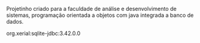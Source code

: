 Projetinho criado para a faculdade de análise e desenvolvimento de sistemas, programação orientada a objetos com java integrada a banco de dados.

org.xerial:sqlite-jdbc:3.42.0.0
